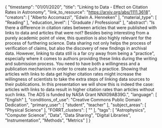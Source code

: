 {
    "timestamp": "01/01/2020",
    "title": "Linking to Data - Effect on Citation Rates in Astronomy",
    "link_to_resource": "https://arxiv.org/abs/1111.3618",
    "creators": [
        "Alberto Accomazzi",
        "Edwin A. Henneken"
    ],
    "material_type": [
        "Reading"
    ],
    "education_level": [
        "Graduate / Professional"
    ],
    "abstract": "Is there a difference in citation rates between articles that were published with links to data and articles that were not? Besides being interesting from a purely academic point of view, this question is also highly relevant for the process of furthering science. Data sharing not only helps the process of verification of claims, but also the discovery of new findings in archival data. However, linking to data still is a far cry away from being a \"practice\", especially where it comes to authors providing these links during the writing and submission process. You need to have both a willingness and a publication mechanism in order to create such a practice. Showing that articles with links to data get higher citation rates might increase the willingness of scientists to take the extra steps of linking data sources to their publications. In this presentation we will show this is indeed the case: articles with links to data result in higher citation rates than articles without such links. The ADS is funded by NASA Grant NNX09AB39G.",
    "language": [
        "English"
    ],
    "conditions_of_use": "Creative Commons Public Domain Dedication",
    "primary_user": [
        "student",
        "teacher"
    ],
    "subject_areas": [
        "Physical Science"
    ],
    "FORRT_clusters": [
        ""
    ],
    "tags": [
        "Astrophysics",
        "Computer Science",
        "Data",
        "Data Sharing",
        "Digital Libraries",
        "Instrumentation",
        "Methods",
        "Metrics"
    ]
}